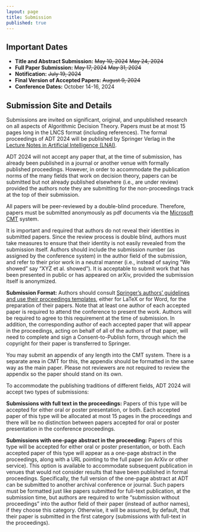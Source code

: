 ```yaml
---
layout: page
title: Submission
published: true
---
```


## Important Dates
* **Title and Abstract Submission:** ~~May 10, 2024~~ ~~May 24, 2024~~
* **Full Paper Submission:** ~~May 17, 2024~~ ~~May 31, 2024~~
* **Notification:** ~~July 19, 2024~~
* **Final Version of Accepted Papers:** ~~August 9, 2024~~
* **Conference Dates:** October 14-16, 2024

## Submission Site and Details
Submissions are invited on significant, original, and unpublished research on all aspects of Algorithmic Decision Theory. Papers must be at most 15 pages long in the LNCS format (including references). The formal proceedings of ADT 2024 will be published by Springer Verlag in the [Lecture Notes in Artificial Intelligence (LNAI)](http://www.springer.com/lncs).

ADT 2024 will not accept any paper that, at the time of submission, has already been published in a journal or another venue with formally published proceedings. However, in order to accommodate the publication norms of the many fields that work on decision theory, papers can be submitted but not already published elsewhere (i.e., are under review) provided the authors note they are submitting for the non-proceedings track at the top of their submission. 

All papers will be peer-reviewed by a double-blind procedure. Therefore, papers must be submitted anonymously as pdf documents via the [Microsoft CMT](https://cmt3.research.microsoft.com/ADT2024) system.

It is important and required that authors do not reveal their identities in submitted papers. Since the review process is double blind, authors must take measures to ensure that their identity is not easily revealed from the submission itself. Authors should include the submission number (as assigned by the conference system) in the author field of the submission, and refer to their prior work in a neutral manner (i.e., instead of saying “We showed” say “XYZ et al. showed”). It is acceptable to submit work that has been presented in public or has appeared on arXiv, provided the submission itself is anonymized.

**Submission Format:** Authors should consult [Springer’s authors’ guidelines and use their proceedings templates](https://www.springer.com/gp/computer-science/lncs/conference-proceedings-guidelines), either for LaTeX or for Word, for the preparation of their papers. Note that at least one author of each accepted paper is required to attend the conference to present the work. Authors will be required to agree to this requirement at the time of submission. In addition, the corresponding author of each accepted paper that will appear in the proceedings, acting on behalf of all of the authors of that paper, will need to complete and sign a Consent-to-Publish form, through which the copyright for their paper is transferred to Springer.

You may submit an appendix of any length into the CMT system. There is a separate area in CMT for this, the appendix should be formatted in the same way as the main paper. Please not reviewers are not required to review the appendix so the paper should stand on its own. 

To accommodate the publishing traditions of different fields, ADT 2024 will accept two types of submissions:

**Submissions with full text in the proceedings:** Papers of this type will be accepted for either oral or poster presentation, or both. Each accepted paper of this type will be allocated at most 15 pages in the proceedings and there will be no distinction between papers accepted for oral or poster presentation in the conference proceedings.

**Submissions with one-page abstract in the proceeding:** Papers of this type will be accepted for either oral or poster presentation, or both. Each accepted paper of this type will appear as a one-page abstract in the proceedings, along with a URL pointing to the full paper (on ArXiv or other service). This option is available to accommodate subsequent publication in venues that would not consider results that have been published in formal proceedings. Specifically, the full version of the one-page abstract at ADT can be submitted to another archival conference or journal. Such papers must be formatted just like papers submitted for full-text publication, at the submission time, but authors are required to write “submission without proceedings” into the author field of their paper (instead of author names), if they choose this category. Otherwise, it will be assumed, by default, that their paper is submitted in the first category (submissions with full-text in the proceedings).

